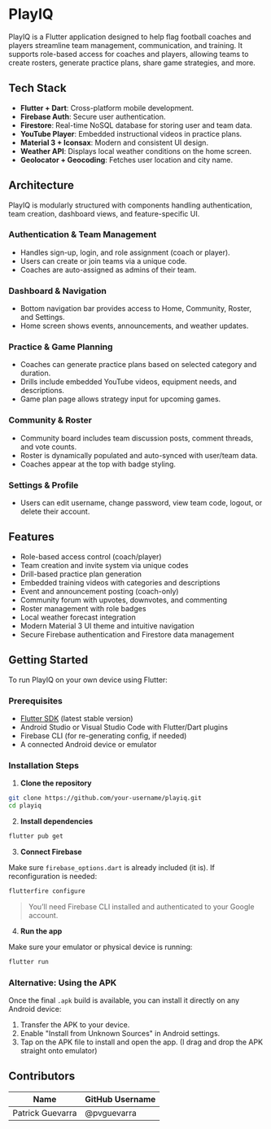 
# PlayIQ

PlayIQ is a Flutter application designed to help flag football coaches and players streamline team management, communication, and training. It supports role-based access for coaches and players, allowing teams to create rosters, generate practice plans, share game strategies, and more.

## Tech Stack

- **Flutter + Dart**: Cross-platform mobile development.
- **Firebase Auth**: Secure user authentication.
- **Firestore**: Real-time NoSQL database for storing user and team data.
- **YouTube Player**: Embedded instructional videos in practice plans.
- **Material 3 + Iconsax**: Modern and consistent UI design.
- **Weather API**: Displays local weather conditions on the home screen.
- **Geolocator + Geocoding**: Fetches user location and city name.

## Architecture

PlayIQ is modularly structured with components handling authentication, team creation, dashboard views, and feature-specific UI.

### Authentication & Team Management
- Handles sign-up, login, and role assignment (coach or player).
- Users can create or join teams via a unique code.
- Coaches are auto-assigned as admins of their team.

### Dashboard & Navigation
- Bottom navigation bar provides access to Home, Community, Roster, and Settings.
- Home screen shows events, announcements, and weather updates.

### Practice & Game Planning
- Coaches can generate practice plans based on selected category and duration.
- Drills include embedded YouTube videos, equipment needs, and descriptions.
- Game plan page allows strategy input for upcoming games.

### Community & Roster
- Community board includes team discussion posts, comment threads, and vote counts.
- Roster is dynamically populated and auto-synced with user/team data.
- Coaches appear at the top with badge styling.

### Settings & Profile
- Users can edit username, change password, view team code, logout, or delete their account.

## Features

- Role-based access control (coach/player)
- Team creation and invite system via unique codes
- Drill-based practice plan generation
- Embedded training videos with categories and descriptions
- Event and announcement posting (coach-only)
- Community forum with upvotes, downvotes, and commenting
- Roster management with role badges
- Local weather forecast integration
- Modern Material 3 UI theme and intuitive navigation
- Secure Firebase authentication and Firestore data management

## Getting Started

To run PlayIQ on your own device using Flutter:

### Prerequisites

- [Flutter SDK](https://docs.flutter.dev/get-started/install) (latest stable version)
- Android Studio or Visual Studio Code with Flutter/Dart plugins
- Firebase CLI (for re-generating config, if needed)
- A connected Android device or emulator

### Installation Steps

1. **Clone the repository**

```bash
git clone https://github.com/your-username/playiq.git
cd playiq
```

2. **Install dependencies**

```bash
flutter pub get
```

3. **Connect Firebase**

Make sure `firebase_options.dart` is already included (it is). If reconfiguration is needed:

```bash
flutterfire configure
```

> You’ll need Firebase CLI installed and authenticated to your Google account.

4. **Run the app**

Make sure your emulator or physical device is running:

```bash
flutter run
```

### Alternative: Using the APK

Once the final `.apk` build is available, you can install it directly on any Android device:

1. Transfer the APK to your device.
2. Enable "Install from Unknown Sources" in Android settings.
3. Tap on the APK file to install and open the app.
(I drag and drop the APK straight onto emulator)

## Contributors

| Name             | GitHub Username     |
|------------------|---------------------|
| Patrick Guevarra | @pvguevarra         |

